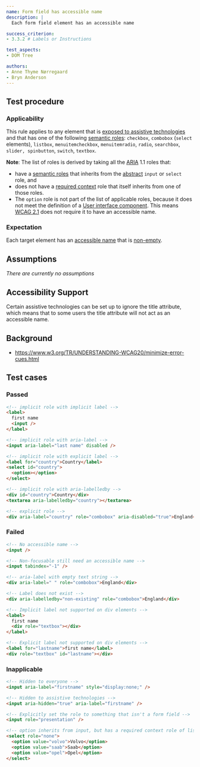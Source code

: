 ```yaml
---
name: Form field has accessible name
description: |
  Each form field element has an accessible name

success_criterion:
- 3.3.2 # Labels or Instructions

test_aspects:
- DOM Tree

authors:
- Anne Thyme Nørregaard
- Bryn Anderson
---
```


## Test procedure

### Applicability

This rule applies to any element that is [exposed to assistive technologies](#exposed-to-assistive-technologies) and that has one of the following [semantic roles](#semantic-role): `checkbox`, `combobox` (`select` elements), `listbox`, `menuitemcheckbox`, `menuitemradio`, `radio`, `searchbox`, `slider, spinbutton`, `switch`, `textbox`.

**Note**: The list of roles is derived by taking all the [ARIA](https://www.w3.org/TR/wai-aria-1.1/) 1.1 roles that:
- have a [semantic roles](#semantic-role) that inherits from the [abstract](https://www.w3.org/TR/wai-aria/#abstract_roles) `input` or `select` role, and 
- does not have a [required context](https://www.w3.org/TR/wai-aria/#scope) role that itself inherits from one of those roles.
- The `option` role is not part of the list of applicable roles, because it does not meet the definition of a [User interface component](https://www.w3.org/TR/WCAG21/#dfn-user-interface-components). This means [WCAG 2.1](https://www.w3.org/TR/WCAG21/) does not require it to have an accessible name.

### Expectation

Each target element has an [accessible name](#accessible-name) that is [non-empty](#non-empty).

## Assumptions

_There are currently no assumptions_

## Accessibility Support

Certain assistive technologies can be set up to ignore the title attribute, which means that to some users the title attribute will not act as an accessible name.

## Background

- https://www.w3.org/TR/UNDERSTANDING-WCAG20/minimize-error-cues.html

## Test cases

### Passed

```html
<!-- implicit role with implicit label -->
<label>
  first name
  <input />
</label>
```

```html
<!-- implicit role with aria-label -->
<input aria-label="last name" disabled />
```

```html
<!-- implicit role with explicit label -->
<label for="country">Country</label>
<select id="country">
  <option></option>
</select>
```

```html
<!-- implicit role with aria-labelledby -->
<div id="country">Country</div>
<textarea aria-labelledby="country"></textarea>
```

```html
<!-- explicit role -->
<div aria-label="country" role="combobox" aria-disabled="true">England</div>
```

### Failed

```html
<!-- No accessible name -->
<input />
```

```html
<!-- Non-focusable still need an accessible name -->
<input tabindex="-1" />
```

```html
<!-- aria-label with empty text string -->
<div aria-label=" " role="combobox">England</div>
```

```html
<!-- Label does not exist -->
<div aria-labelledby="non-existing" role="combobox">England</div>
```

```html
<!-- Implicit label not supported on div elements -->
<label>
  first name
  <div role="textbox"></div>
</label>
```

```html
<!-- Explicit label not supported on div elements -->
<label for="lastname">first name</label>
<div role="textbox" id="lastname"></div>
```

### Inapplicable 

```html
<!-- Hidden to everyone -->
<input aria-label="firstname" style="display:none;" />
```

```html
<!-- Hidden to assistive technologies -->
<input aria-hidden="true" aria-label="firstname" />
```
 
```html
<!-- Explicitly set the role to something that isn't a form field -->
<input role="presentation" />
```

```html
<!-- option inherits from input, but has a required context role of listbox which inherits from select. We should therefore not consider option as applicable. -->
<select role="none">
  <option value="volvo">Volvo</option>
  <option value="saab">Saab</option>
  <option value="opel">Opel</option>
</select>
```
